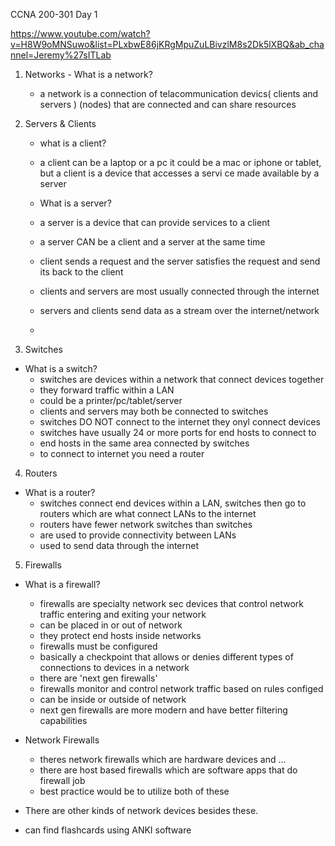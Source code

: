 CCNA 200-301 Day 1

https://www.youtube.com/watch?v=H8W9oMNSuwo&list=PLxbwE86jKRgMpuZuLBivzlM8s2Dk5lXBQ&ab_channel=Jeremy%27sITLab

1. Networks - What is a network?
  
	- a network is a connection of telacommunication devics( clients and servers ) (nodes) that are connected and can share resources
 
2. Servers & Clients

   - what is a client?  
	- a client can be a laptop or a pc it could be a mac or iphone or tablet, but a client is a device that accesses a servi	  ce made available by a server
    
    - What is a server?
	- a server is a device that can provide services to a client 
	- a server CAN be a client and a server at the same time
	- client sends a request and the server satisfies the request and send its back to the client

    - clients and servers are most usually connected through the internet
    - servers and clients send data as a stream over the internet/network
    -  

3. Switches

  - What is a switch?
	- switches are devices within a network that connect devices together
	- they forward traffic within a LAN
	- could be a printer/pc/tablet/server
	- clients and servers may both be connected to switches
	- switches DO NOT connect to the internet they onyl connect devices
	- switches have usually 24 or more ports for end hosts to connect to
	- end hosts in the same area connected by switches
	- to connect to internet you need a router
4. Routers
  
  - What is a router?
	- switches connect end devices within a LAN, switches then go to routers which are what connect LANs to the internet
	- routers have fewer network switches than switches
	- are used to provide connectivity between LANs
	- used to send data through the internet
	
5. Firewalls
 
  - What is a firewall? 
	- firewalls are specialty network sec devices that control network traffic entering and exiting your network
	- can be placed in or out of network
	- they protect end hosts inside networks
	- firewalls must be configured
	- basically a checkpoint that allows or denies different types of connections to devices in a network
	- there are 'next gen firewalls' 
	- firewalls monitor and control network traffic based on rules configed 
	- can be inside or outside of network
	- next gen firewalls are more modern and have better filtering capabilities
  
  - Network Firewalls
	- theres network firewalls which are hardware devices and ...
	- there are host based firewalls which are software apps that do firewall job
	- best practice would be to utilize both of these

  - There are other kinds of network devices besides these.
  - can find flashcards using ANKI software

